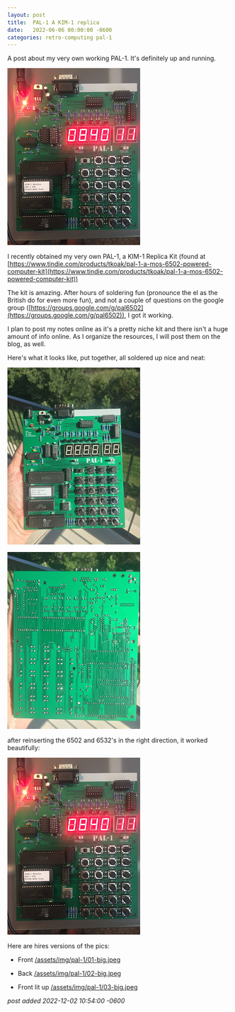 ```yaml
---
layout:	post
title:	PAL-1 A KIM-1 replica
date:	2022-06-06 00:00:00 -0600
categories:	retro-computing pal-1
---
```

A post about my very own working PAL-1. It's definitely up and running.

![one](/assets/img/pal-1/03.jpeg)

<!--more-->

I recently obtained my very own PAL-1, a KIM-1 Replica Kit (found at [https://www.tindie.com/products/tkoak/pal-1-a-mos-6502-powered-computer-kit](https://www.tindie.com/products/tkoak/pal-1-a-mos-6502-powered-computer-kit))

The kit is amazing. After hours of soldering fun (pronounce the el as the British do for even more fun), and not a couple of questions on the google group ([https://groups.google.com/g/pal6502](https://groups.google.com/g/pal6502)), I got it working. 

I plan to post my notes online as it's a pretty niche kit and there isn't a huge amount of info online. As I organize the resources, I will post them on the blog, as well.

Here's what it looks like, put together, all soldered up nice and neat:

![one](/assets/img/pal-1/01.jpeg)

![one](/assets/img/pal-1/02.jpeg)

after reinserting the 6502 and 6532's in  the right direction, it worked beautifully:

![one](/assets/img/pal-1/03.jpeg)

Here are hires versions of the pics:

* Front [/assets/img/pal-1/01-big.jpeg](/assets/img/pal-1/01-big.jpeg)

* Back [/assets/img/pal-1/02-big.jpeg](/assets/img/pal-1/02-big.jpeg)

* Front lit up [/assets/img/pal-1/03-big.jpeg](/assets/img/pal-1/03-big.jpeg)


*post added 2022-12-02 10:54:00 -0600*